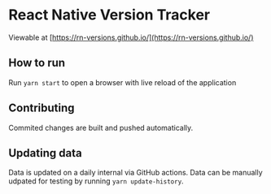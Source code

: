# React Native Version Tracker

Viewable at [https://rn-versions.github.io/](https://rn-versions.github.io/)

## How to run

Run `yarn start` to open a browser with live reload of the application

## Contributing

Commited changes are built and pushed automatically.

## Updating data

Data is updated on a daily internal via GitHub actions. Data can be manually udpated for testing by running `yarn update-history`.